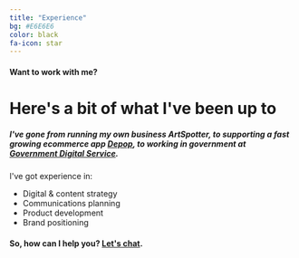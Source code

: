 ```yaml
---
title: "Experience"
bg: #E6E6E6
color: black
fa-icon: star
---
```


#### Want to work with me?

# Here's a bit of what I've been up to


##### I've gone from running my own business *ArtSpotter*, to supporting a fast growing ecommerce app [Depop](http://www.depop.com/), to working in government at [Government Digital Service](https://www.gov.uk/government/organisations/government-digital-service).  
I've got experience in:  

* Digital & content strategy  
* Communications planning  
* Product development  
* Brand positioning 

#### So, how can I help you? [Let's chat](mailto:raphaelle@raphaelleheaf.com).

